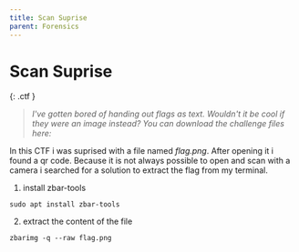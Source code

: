 ```yaml
---
title: Scan Suprise
parent: Forensics
---
```


# Scan Suprise

{: .ctf }
> _I've gotten bored of handing out flags as text. Wouldn't it be cool if they were an image instead? You can download the challenge files here:_

In this CTF i was suprised with a file named *flag.png*.
After opening it i found a qr code. Because it is not always possible to open and scan with a camera i searched for a solution to extract the flag from my terminal.

1. install zbar-tools
```
sudo apt install zbar-tools
```
2. extract the content of the file
```
zbarimg -q --raw flag.png
```
